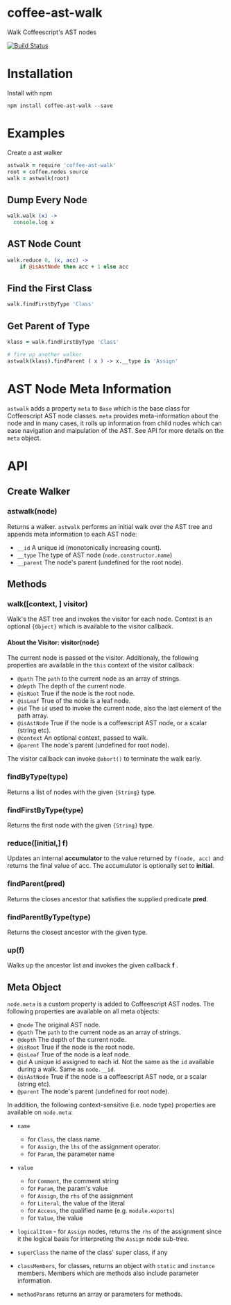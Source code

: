 # coffee-ast-walk
Walk Coffeescript's AST nodes

[![Build Status](https://travis-ci.org/venkatperi/coffee-ast-walk.svg?branch=master)](https://travis-ci.org/venkatperi/coffee-ast-walk)

# Installation

Install with npm

```shell
npm install coffee-ast-walk --save
```

# Examples

Create a ast walker

```coffeescript
astwalk = require 'coffee-ast-walk'
root = coffee.nodes source
walk = astwalk(root)
```

## Dump Every Node

```coffeescript
walk.walk (x) -> 
  console.log x  
```

## AST Node Count

```coffeescript
walk.reduce 0, (x, acc) -> 
	if @isAstNode then acc + 1 else acc
```

## Find the First Class

```coffeescript
walk.findFirstByType 'Class'
```

## Get Parent of Type

```coffeescript
klass = walk.findFirstByType 'Class'

# fire up another walker
astwalk(klass).findParent ( x ) -> x.__type is 'Assign'
```

# AST Node Meta Information

`astwalk` adds a property `meta` to `Base` which is the base class for Coffeescript AST node classes. `meta` provides meta-information about the node and in many cases, it rolls up information from child nodes which can ease navigation and maipulation of the AST. See API for more details on the `meta` object.

# API

## Create Walker
### astwalk(node)

Returns a walker. `astwalk` performs an initial walk over the AST tree and appends meta information to each AST node:

* `__id` A unique id (monotonically increasing count).
* `__type` The type of AST node (`node.constructor.name`)
* `__parent` The node's parent (undefined for the root node).

## Methods

### walk([context, ] visitor)

Walk's the AST tree and invokes the visitor for each node. Context is an optional `{Object}` which is available to the visitor callback.
#### About the Visitor: visitor(node)
The current node is passed ot the visitor. Additionaly, the following properties are available in the `this` context of the visitor callback:
* `@path` The `path` to the current node as an array of strings.
* `@depth` The depth of the current node.
* `@isRoot` True if the node is the root node.
* `@isLeaf` True of the node is a leaf node.
* `@id` The `id` used to invoke the current node, also the last element of the path array.
* `@isAstNode` True if the node is a coffeescript AST node, or a scalar (string etc).
* `@context` An optional context, passed to walk.
* `@parent` The node's parent (undefined for root node).

The visitor callback can invoke `@abort()` to terminate the walk early.

### findByType(type)

Returns a list of nodes with the given `{String}` type.

### findFirstByType(type)

Returns the first node with the given `{String}` type.

### reduce([initial,] f)

Updates an internal **accumulator** to the value returned by `f(node, acc)` and returns the final value of acc. The accumulator is optionally set to **initial**.

### findParent(pred)

Returns the closes ancestor that satisfies the supplied predicate **pred**.

### findParentByType(type)

Returns the closest ancestor with the given type.

### up(f)

Walks up the ancestor list and invokes the given callback **f** .

## Meta Object

`node.meta` is a custom property is added to Coffeescript AST nodes. The following properties are available on all meta objects:

* `@node` The original AST node.
* `@path` The `path` to the current node as an array of strings.
* `@depth` The depth of the current node.
* `@isRoot` True if the node is the root node.
* `@isLeaf` True of the node is a leaf node.
* `@id` A unique id assigned to each id. Not the same as the `id` available during a walk. Same as `node.__id`.
* `@isAstNode` True if the node is a coffeescript AST node, or a scalar (string etc).
* `@parent` The node's parent (undefined for root node).


In addition, the following context-sensitive (i.e. node type) properties are available on `node.meta`:

* `name`

  * for `Class`, the class name.
  * for `Assign`, the `lhs` of the assignment operator.
  * for `Param`, the parameter name
* `value`

  * for `Comment`, the comment string
  * for  `Param`, the param's value
  * for `Assign`, the `rhs` of the assignment
  * for `Literal`, the value of the literal
  * for `Access`, the qualified name (e.g. `module.exports`)
  * for `Value`, the value
* `logicalItem` - for `Assign` nodes, returns the `rhs` of the assignment since it the logical basis for interpreting the `Assign` node sub-tree.
* `superClass` the name of the class' super class, if any
* `classMembers`, for classes, returns an object with `static` and `instance` members. Members which are methods also include parameter information.
* `methodParams` returns an array or parameters for methods.

